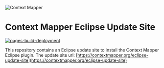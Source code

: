 ![Context Mapper](https://raw.githubusercontent.com/wiki/ContextMapper/context-mapper-dsl/logo/cm-logo-github-small.png) 
# Context Mapper Eclipse Update Site
[![pages-build-deployment](https://github.com/ContextMapper/eclipse-update-site/actions/workflows/pages/pages-build-deployment/badge.svg)](https://github.com/ContextMapper/eclipse-update-site/actions/workflows/pages/pages-build-deployment)

This repository contains an Eclipse update site to install the Context Mapper Eclipse plugin. The update site url: [https://contextmapper.org/eclipse-update-site](https://contextmapper.org/eclipse-update-site)
